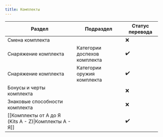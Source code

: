 ```yaml
---
title: Комплекты
---
```



| Раздел                                                | Подраздел                    | Статус перевода |
| ----------------------------------------------------- | ---------------------------- | --------------- |
| Смена комплекта                                       |                              | ❌               |
| Снаряжение комплекта                                  | Категории доспехов комплекта | ✔️              |
| Снаряжение комплекта                                  | Категории оружия комплекта   | ✔️              |
| Бонусы и черты комплекта                              |                              | ❌               |
| Знаковые способности комплекта                        |                              | ❌               |
| [[Комплекты от А до Я (Kits A - Z)\|Комплекты А - Я]] |                              | ✔️              |
